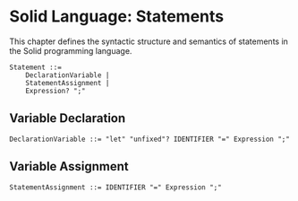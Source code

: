 # Solid Language: Statements

This chapter defines the syntactic structure and semantics of statements in the Solid programming language.

```w3c
Statement ::=
	DeclarationVariable |
	StatementAssignment |
	Expression? ";"
```



## Variable Declaration
```w3c
DeclarationVariable ::= "let" "unfixed"? IDENTIFIER "=" Expression ";"
```



## Variable Assignment
```w3c
StatementAssignment ::= IDENTIFIER "=" Expression ";"
```
